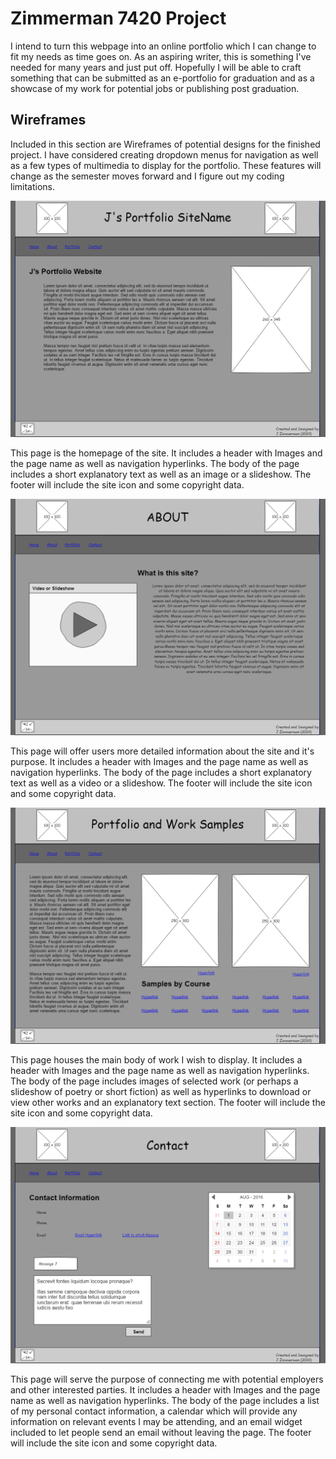 # Zimmerman 7420 Project

I intend to turn this webpage into an online portfolio which I can change to fit my needs as time goes on.  As an aspiring writer, this is something I've needed for many years and just put off.  Hopefully I will be able to craft something that can be submitted as an e-portfolio for graduation and as a showcase of my work for potential jobs or publishing post graduation.

## Wireframes

Included in this section are Wireframes of potential designs for the finished project. I have considered creating dropdown menus for navigation as well as a few types of multimedia to display for the portfolio.  These features will change as the semester moves forward and I figure out my coding limitations.

![Wireframe of the landing page](wireframes/basepage_1.png)

This page is the homepage of the site.  It includes a header with Images and the page name as well as navigation hyperlinks.  The body of the page includes a short explanatory text as well as an image or a slideshow.  The footer will include the site icon and some copyright data.

![wireframe of the about page](wireframes/about_page.png)

This page will offer users more detailed information about the site and it's purpose. It includes a header with Images and the page name as well as navigation hyperlinks.  The body of the page includes a short explanatory text as well as a video or a slideshow.  The footer will include the site icon and some copyright data.

![wireframe of the portfolio page](wireframes/portfolio.png)

This page houses the main body of work I wish to display. It includes a header with Images and the page name as well as navigation hyperlinks.  The body of the page includes images of selected work (or perhaps a slideshow of poetry or short fiction) as well as hyperlinks to download or view other works and an explanatory text section.  The footer will include the site icon and some copyright data.

![wireframe of the contact page](wireframes/contact.png)

This page will serve the purpose of connecting me with potential employers and other interested parties. It includes a header with Images and the page name as well as navigation hyperlinks.  The body of the page includes a list of my personal contact information, a calendar which will provide any information on relevant events I may be attending, and an email widget included to let people send an email without leaving the page.  The footer will include the site icon and some copyright data.
